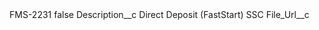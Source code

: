 <?xml version="1.0" encoding="UTF-8"?>
<CustomMetadata xmlns="http://soap.sforce.com/2006/04/metadata" xmlns:xsi="http://www.w3.org/2001/XMLSchema-instance" xmlns:xsd="http://www.w3.org/2001/XMLSchema">
    <label>FMS-2231</label>
    <protected>false</protected>
    <values>
        <field>Description__c</field>
        <value xsi:type="xsd:string">Direct Deposit (FastStart) SSC</value>
    </values>
    <values>
        <field>File_Url__c</field>
        <value xsi:nil="true"/>
    </values>
</CustomMetadata>
